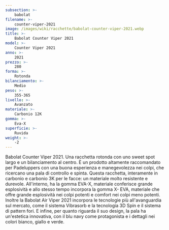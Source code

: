```yaml
---
subsection: >-
    babolat
filename: >-
    counter-viper-2021
image: /images/wiki/racchette/babolat-counter-viper-2021.webp
title: >-
    Babolat Counter Viper 2021
model: >-
    Counter Viper 2021
anno: >-
    2021
prezzo: >-
    280
forma: >-
    Rotonda
bilanciamento: >-
    Medio
peso: >-
    355-365
livello: >-
    Avanzato
materiale: >-
    Carbonio 12K
gomma: >-
    Eva-X
superficie: >-
    Ruvida
weight: >-
    -2
---
```

Babolat Counter Viper 2021. Una racchetta rotonda con uno sweet spot largo e un bilanciamento al centro. È un prodotto altamente raccomandato per Padeluppers con una buona esperienza e manegevolezza nei colpi, che ricercano una pala di controllo e spinta. Questa racchetta, interamente in carbonio e carbonio 3K per le facce: un materiale molto resistente e durevole. All'interno, ha la gomma EVA-X, materiale conferisce grande esplosività e allo stesso tempo incorpora la gomma X- EVA, materiale che offre grande esplosività nei colpi potenti e comfort nei colpi meno potenti. Inoltre la Babolat Air Viper 2021 incorpora le tecnologie più all'avanguardia sul mercato, come il sistema Vibrasorb e la tecnologia 3D Spin e il sistema di pattern fori. E infine, per quanto riguarda il suo design, la pala ha un'estetica innovativa, con il blu navy come protagonista e i dettagli nei colori bianco, giallo e verde.